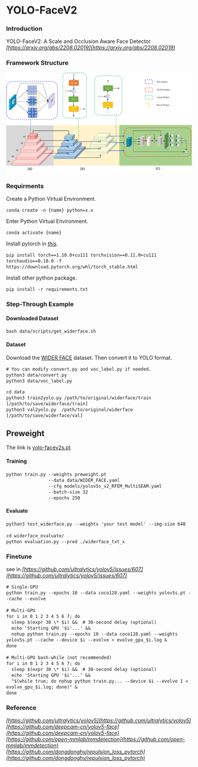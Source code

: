 # YOLO-FaceV2

### Introduction
YOLO-FaceV2: A Scale and Occlusion Aware Face Detector     
*[https://arxiv.org/abs/2208.02019](https://arxiv.org/abs/2208.02019)*    


### Framework Structure
![](data/images/yolo-facev2.jpg)

### Requirments
Create a Python Virtual Environment.   
```shell
conda create -n {name} python=x.x
```

Enter Python Virtual Environment.   
```shell
conda activate {name}
```

Install pytorch in *[this](https://pytorch.org/get-started/previous-versions/)*.  
```shell 
pip install torch==1.10.0+cu111 torchvision==0.11.0+cu111 torchaudio==0.10.0 -f https://download.pytorch.org/whl/torch_stable.html
```

Install other python package.   
```shell
pip install -r requirements.txt
```
   
### Step-Through Example
#### Downloaded Dataset
```shell
bash data/scripts/get_widerface.sh
```

#### Dataset
Download the [WIDER FACE](http://shuoyang1213.me/WIDERFACE/) dataset. Then convert it to YOLO format.
```shell
# You can modify convert.py and voc_label.py if needed.
python3 data/convert.py
python3 data/voc_label.py
```

```shell
cd data
python3 train2yolo.py /path/to/original/widerface/train [/path/to/save/widerface/train]
python3 val2yolo.py  /path/to/original/widerface [/path/to/save/widerface/val]
```


## Preweight
The link is [yolo-facev2s.pt](https://github.com/Krasjet-Yu/YOLO-FaceV2/releases/download/v1.0/preweight.pt)


#### Training
```shell
python train.py --weights preweight.pt    
                --data data/WIDER_FACE.yaml    
                --cfg models/yolov5s_v2_RFEM_MultiSEAM.yaml     
                --batch-size 32   
                --epochs 250
```

#### Evaluate   
```shell
python3 test_widerface.py --weights 'your test model' --img-size 640
  
cd widerface_evaluate/    
python evaluation.py --pred ./widerface_txt_x
```

### Finetune
see in *[https://github.com/ultralytics/yolov5/issues/607](https://github.com/ultralytics/yolov5/issues/607)*
```shell
# Single-GPU
python train.py --epochs 10 --data coco128.yaml --weights yolov5s.pt --cache --evolve

# Multi-GPU
for i in 0 1 2 3 4 5 6 7; do
  sleep $(expr 30 \* $i) &&  # 30-second delay (optional)
  echo 'Starting GPU '$i'...' &&
  nohup python train.py --epochs 10 --data coco128.yaml --weights yolov5s.pt --cache --device $i --evolve > evolve_gpu_$i.log &
done

# Multi-GPU bash-while (not recommended)
for i in 0 1 2 3 4 5 6 7; do
  sleep $(expr 30 \* $i) &&  # 30-second delay (optional)
  echo 'Starting GPU '$i'...' &&
  "$(while true; do nohup python train.py... --device $i --evolve 1 > evolve_gpu_$i.log; done)" &
done
```

### Reference
*[https://github.com/ultralytics/yolov5](https://github.com/ultralytics/yolov5)*    
*[https://github.com/deepcam-cn/yolov5-face](https://github.com/deepcam-cn/yolov5-face)*   
*[https://github.com/open-mmlab/mmdetection](https://github.com/open-mmlab/mmdetection)*   
*[https://github.com/dongdonghy/repulsion_loss_pytorch](https://github.com/dongdonghy/repulsion_loss_pytorch)*   